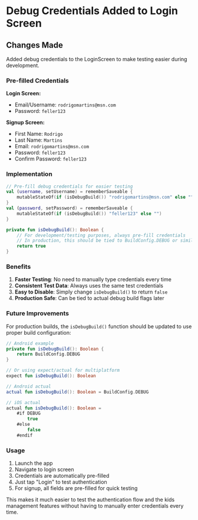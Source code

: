 # Debug Credentials Added to Login Screen

## Changes Made

Added debug credentials to the LoginScreen to make testing easier during development.

### Pre-filled Credentials

**Login Screen:**
- Email/Username: `rodrigomartins@msn.com`
- Password: `feller123`

**Signup Screen:**
- First Name: `Rodrigo`
- Last Name: `Martins`
- Email: `rodrigomartins@msn.com`
- Password: `feller123`
- Confirm Password: `feller123`

### Implementation

```kotlin
// Pre-fill debug credentials for easier testing
val (username, setUsername) = rememberSaveable { 
    mutableStateOf(if (isDebugBuild()) "rodrigomartins@msn.com" else "") 
}
val (password, setPassword) = rememberSaveable { 
    mutableStateOf(if (isDebugBuild()) "feller123" else "") 
}

private fun isDebugBuild(): Boolean {
    // For development/testing purposes, always pre-fill credentials
    // In production, this should be tied to BuildConfig.DEBUG or similar
    return true
}
```

### Benefits

1. **Faster Testing**: No need to manually type credentials every time
2. **Consistent Test Data**: Always uses the same test credentials
3. **Easy to Disable**: Simply change `isDebugBuild()` to return `false`
4. **Production Safe**: Can be tied to actual debug build flags later

### Future Improvements

For production builds, the `isDebugBuild()` function should be updated to use proper build configuration:

```kotlin
// Android example
private fun isDebugBuild(): Boolean {
    return BuildConfig.DEBUG
}

// Or using expect/actual for multiplatform
expect fun isDebugBuild(): Boolean

// Android actual
actual fun isDebugBuild(): Boolean = BuildConfig.DEBUG

// iOS actual  
actual fun isDebugBuild(): Boolean = 
    #if DEBUG
        true
    #else
        false
    #endif
```

### Usage

1. Launch the app
2. Navigate to login screen
3. Credentials are automatically pre-filled
4. Just tap "Login" to test authentication
5. For signup, all fields are pre-filled for quick testing

This makes it much easier to test the authentication flow and the kids management features without having to manually enter credentials every time.